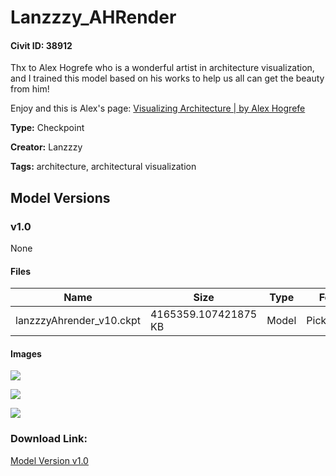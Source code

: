 # Lanzzzy_AHRender

#### Civit ID: 38912

<p>Thx to Alex Hogrefe who is a wonderful artist in architecture visualization, and I trained this model based on his works to help us all can get the beauty from him!</p><p>Enjoy and this is Alex's page: <a target="_blank" rel="ugc" href="https://visualizingarchitecture.com/">Visualizing Architecture | by Alex Hogrefe</a></p>

**Type:** Checkpoint

**Creator:** Lanzzzy

**Tags:** architecture, architectural visualization

## Model Versions

### v1.0

None

#### Files

| Name | Size | Type | Format | Download Url | AutoV1 | AutoV2 | SHA256 | CRC32 | BLAKE3 |
| --- | --- | --- | --- | --- | --- | --- | --- | --- | --- |
| lanzzzyAhrender_v10.ckpt | 4165359.107421875 KB | Model | PickleTensor | https://civitai.com/api/download/models/44832 | 4A9C3831 | A6006E3FE0 | A6006E3FE0B6B063129E7282B4CF8C0F4DFFF4C0D08A0308C3E444AE1FF11987 | FF34EECF | CDB9D8FB1F6A130179007E5755C90FA9832AC5768F2FAD51828F44AF4428F5C4 |

#### Images

<p><img src="https://image.civitai.com/xG1nkqKTMzGDvpLrqFT7WA/82d7cdc2-5890-4839-189f-226bc5693100/width=450/487806.jpeg" /></p>

<p><img src="https://image.civitai.com/xG1nkqKTMzGDvpLrqFT7WA/1ad57420-47c9-4c06-bc4d-a4939d528500/width=450/487808.jpeg" /></p>

<p><img src="https://image.civitai.com/xG1nkqKTMzGDvpLrqFT7WA/2b3a7009-aa90-4b3e-3697-5cc62fc08d00/width=450/487819.jpeg" /></p>

### Download Link:

[Model Version v1.0](https://civitai.com/api/download/models/44832)

